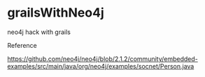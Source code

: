 grailsWithNeo4j
===============

neo4j hack with grails

Reference

https://github.com/neo4j/neo4j/blob/2.1.2/community/embedded-examples/src/main/java/org/neo4j/examples/socnet/Person.java
